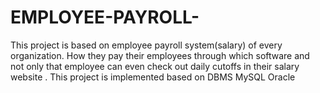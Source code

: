 # EMPLOYEE-PAYROLL-
This project is based on employee payroll system(salary) of every organization. How they pay their employees through which software and not only that employee can even check out daily cutoffs in their salary website . This project is implemented based on DBMS MySQL Oracle 
